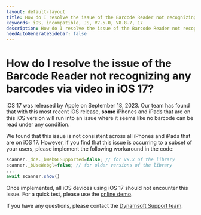 ```yaml
---
layout: default-layout
title: How do I resolve the issue of the Barcode Reader not recognizing any barcodes via video in iOS 17?
keywords: iOS, incompatible, JS, V7.5.0, V8.8.7, 17
description: How do I resolve the issue of the Barcode Reader not recognizing any barcodes via video in iOS 17?
needAutoGenerateSidebar: false
---
```


# How do I resolve the issue of the Barcode Reader not recognizing any barcodes via video in iOS 17?

iOS 17 was released by Apple on September 18, 2023. Our team has found that with this most recent iOS release, **some** iPhones and iPads that are on this iOS version will run into an issue where it seems like no barcode can be read under any condition.

We found that this issue is not consistent across all iPhones and iPads that are on iOS 17. However, if you find that this issue is occurring to a subset of your users, please implement the following workaround in the code:

```js
scanner._dce._bWebGLSupported=false; // for v9.x of the library
scanner._bUseWebgl=false; // for older versions of the library
...
await scanner.show()
```

Once implemented, all iOS devices using iOS 17 should not encounter this issue. For a quick test, please use the [online demo](https://demo.dynamsoft.com/barcode-reader-js/).

If you have any questions, please contact the [Dynamsoft Support team](https://www.dynamsoft.com/company/contact/).